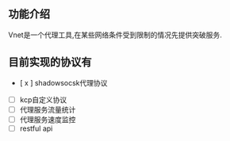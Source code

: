 ## 功能介绍
Vnet是一个代理工具,在某些网络条件受到限制的情况先提供突破服务.

## 目前实现的协议有
- [ x ] shadowsocsk代理协议
- [  ] kcp自定义协议
- [  ] 代理服务流量统计
- [  ] 代理服务速度监控
- [  ] restful api